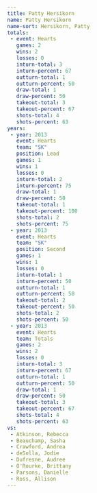 ```yaml
---
title: Patty Hersikorn
name: Patty Hersikorn
name-sort: Hersikorn, Patty
totals:
 - event: Hearts
   games: 2
   wins: 2
   losses: 0
   inturn-total: 3
   inturn-percent: 67
   outturn-total: 1
   outturn-percent: 50
   draw-total: 1
   draw-percent: 50
   takeout-total: 3
   takeout-percent: 67
   shots-total: 4
   shots-percent: 63
years:
 - year: 2013
   event: Hearts
   team: "SK"
   position: Lead
   games: 1
   wins: 1
   losses: 0
   inturn-total: 2
   inturn-percent: 75
   draw-total: 1
   draw-percent: 50
   takeout-total: 1
   takeout-percent: 100
   shots-total: 2
   shots-percent: 75
 - year: 2013
   event: Hearts
   team: "SK"
   position: Second
   games: 1
   wins: 1
   losses: 0
   inturn-total: 1
   inturn-percent: 50
   outturn-total: 1
   outturn-percent: 50
   takeout-total: 2
   takeout-percent: 50
   shots-total: 2
   shots-percent: 50
 - year: 2013
   event: Hearts
   team: Totals
   games: 2
   wins: 2
   losses: 0
   inturn-total: 3
   inturn-percent: 67
   outturn-total: 1
   outturn-percent: 50
   draw-total: 1
   draw-percent: 50
   takeout-total: 3
   takeout-percent: 67
   shots-total: 4
   shots-percent: 63
vs:
 - Atkinson, Rebecca
 - Beauchamp, Sasha
 - Crawford, Andrea
 - deSolla, Jodie
 - Dufresne, Audree
 - O'Rourke, Brittany
 - Parsons, Danielle
 - Ross, Allison
---
```

